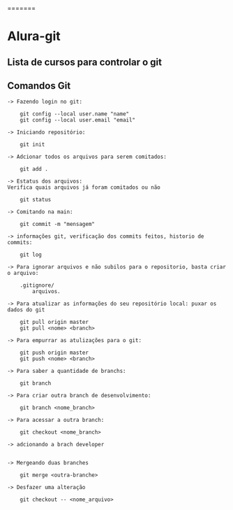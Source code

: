 =======
# Alura-git

## Lista de cursos para controlar o git

## Comandos Git
    -> Fazendo login no git:
        
        git config --local user.name "name"
        git config --local user.email "email"

    -> Iniciando repositório:

        git init

    -> Adcionar todos os arquivos para serem comitados:

        git add .

    -> Estatus dos arquivos:
    Verifica quais arquivos já foram comitados ou não

        git status

    -> Comitando na main:

        git commit -m "mensagem"

    -> informações git, verificação dos commits feitos, historio de commits:

        git log

    -> Para ignorar arquivos e não subilos para o repositorio, basta criar o arquivo:

        .gitignore/
            arquivos.

    -> Para atualizar as informações do seu repositório local: puxar os dados do git

        git pull origin master
        git pull <nome> <branch>

    -> Para empurrar as atulizações para o git:

        git push origin master
        git push <nome> <branch>

    -> Para saber a quantidade de branchs:

        git branch

    -> Para criar outra branch de desenvolvimento:

        git branch <nome_branch>

    -> Para acessar a outra branch:

        git checkout <nome_branch>

    -> adcionando a brach developer
    

    -> Mergeando duas branches

        git merge <outra-branche>

    -> Desfazer uma alteração

        git checkout -- <nome_arquivo>
